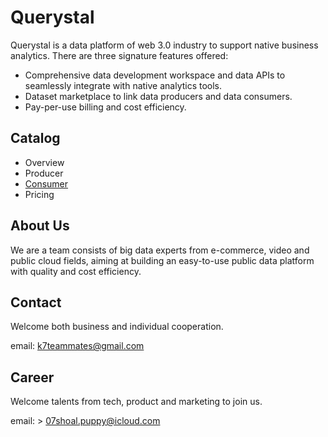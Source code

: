 # Querystal
Querystal is a data platform of web 3.0 industry to support native business analytics. There are three signature features offered:
* Comprehensive data development workspace and data APIs to seamlessly integrate with native analytics tools.
* Dataset marketplace to link data producers and data consumers.
* Pay-per-use billing and cost efficiency.

## Catalog
* Overview
* Producer
* [Consumer](./consumer/README.md)
* Pricing

## About Us
We are a team consists of big data experts from e-commerce, video and public cloud fields, aiming at building an easy-to-use public data platform with quality and cost efficiency.

## Contact
Welcome both business and individual cooperation.

email: k7teammates@gmail.com

## Career
Welcome talents from tech, product and marketing to join us.

email: > 07shoal.puppy@icloud.com